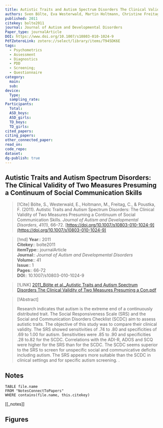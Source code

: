 ```yaml
---
title: Autistic Traits and Autism Spectrum Disorders The Clinical Validity of Two Measures Presuming a Continuum of Social Communication Skills
authors: Sven Bölte, Eva Westerwald, Martin Holtmann, Christine Freitag, Fritz Poustka
published: 2011
citekey: bolte2011
journal: Journal of Autism and Developmental Disorders
Paper_type: journalArticle
DOI: https://www.doi.org/10.1007/s10803-010-1024-9
PdfZoteroLink: zotero://select/library/items/T945DK6E
tags:
  - Psychometrics
  - Assessment
  - Diagnostics
  - PDD
  - Screening;
  - Questionnaire
category:
  main: 
  sub: 
device:
  Type: 
  sampling_rate: 
Participants:
  Total: 
  ASD_boys: 
  ASD_girls: 
  TD_boys: 
  TD_girls: 
cited_papers: 
citing_papers: 
other_connected_paper: 
read_on: 
code_repo: 
dataset: 
dg-publish: true
---
```


## Autistic Traits and Autism Spectrum Disorders: The Clinical Validity of Two Measures Presuming a Continuum of Social Communication Skills

> [!Cite]
> Bölte, S., Westerwald, E., Holtmann, M., Freitag, C., & Poustka, F. (2011). Autistic Traits and Autism Spectrum Disorders: The Clinical Validity of Two Measures Presuming a Continuum of Social Communication Skills. _Journal of Autism and Developmental Disorders_, _41_(1), 66–72. [https://doi.org/10.1007/s10803-010-1024-9](https://doi.org/10.1007/s10803-010-1024-9)


>[!md]
> **Year**:: 2011   
> **Citekey**:: bolte2011  
> **itemType**:: journalArticle  
> **Journal**:: *Journal of Autism and Developmental Disorders*  
> **Volume**:: 41  
> **Issue**:: 1   
> **Pages**:: 66-72  
> **DOI**:: 10.1007/s10803-010-1024-9    

> [!LINK] 
> [2011_Bölte et al._Autistic Traits and Autism Spectrum Disorders The Clinical Validity of Two Measures Presuming a Con.pdf](zotero://select/library/items/ZCMTE3HP)

> [!Abstract]
>
> Research indicates that autism is the extreme end of a continuously distributed trait. The Social Responsiveness Scale (SRS) and the Social and Communication Disorders Checklist (SCDC) aim to assess autistic traits. The objective of this study was to compare their clinical validity. The SRS showed sensitivities of .74 to .80 and specificities of .69 to 1.00 for autism. Sensitivities were .85 to .90 and specificities .28 to.82 for the SCDC. Correlations with the ADI-R, ADOS and SCQ were higher for the SRS than for the SCDC. The SCDC seems superior to the SRS to screen for unspecific social and communicative deficits including autism. The SRS appears more suitable than the SCDC in clinical settings and for specific autism screening.
>.
> 


## Notes

```dataview 
TABLE file.name 
FROM "NotesConnectToPapers" 
WHERE contains(file.name, this.citekey)
```

[[_notes]]

## Figures

